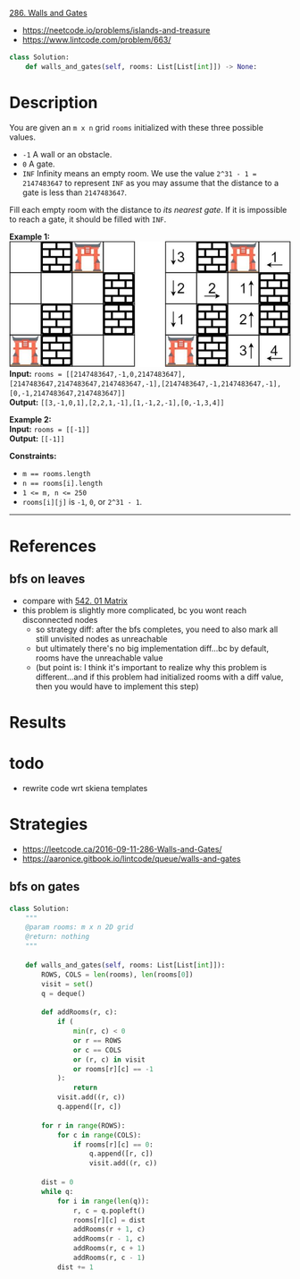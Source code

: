 [286. Walls and Gates](https://leetcode.com/problems/walls-and-gates/)
- https://neetcode.io/problems/islands-and-treasure
- https://www.lintcode.com/problem/663/

```python
class Solution:
    def walls_and_gates(self, rooms: List[List[int]]) -> None:

```

# Description

You are given an `m x n` grid `rooms` initialized with these three possible values.

- `-1` A wall or an obstacle.
- `0` A gate.
- `INF` Infinity means an empty room. We use the value `2^31 - 1 = 2147483647` to represent `INF` as you may assume that the distance to a gate is less than `2147483647`.

Fill each empty room with the distance to _its nearest gate_. If it is impossible to reach a gate, it should be filled with `INF`.

**Example 1:**  
![](!assets/attachments/Pasted%20image%2020240417144419.png)  
**Input:** `rooms = [[2147483647,-1,0,2147483647],[2147483647,2147483647,2147483647,-1],[2147483647,-1,2147483647,-1],[0,-1,2147483647,2147483647]]`  
**Output:** `[[3,-1,0,1],[2,2,1,-1],[1,-1,2,-1],[0,-1,3,4]]`


**Example 2:**  
**Input:** `rooms = [[-1]]`  
**Output:** `[[-1]]`

**Constraints:**
- `m == rooms.length`
- `n == rooms[i].length`
- `1 <= m, n <= 250`
- `rooms[i][j]` is `-1`, `0`, or `2^31 - 1`.

---


# References

## bfs on leaves
- compare with [542. 01 Matrix](542.%2001%20Matrix.md)
- this problem is slightly more complicated, bc you wont reach disconnected nodes
	- so strategy diff: after the bfs completes, you need to also mark all still unvisited nodes as unreachable
	- but ultimately there's no big implementation diff...bc by default, rooms have the unreachable value
	- (but point is: I think it's important to realize why this problem is different...and if this problem had initialized rooms with a diff value, then you would have to implement this step)



# Results



# todo
- rewrite code wrt skiena templates


# Strategies


- https://leetcode.ca/2016-09-11-286-Walls-and-Gates/
- https://aaronice.gitbook.io/lintcode/queue/walls-and-gates


## bfs on gates
```python
class Solution:
    """
    @param rooms: m x n 2D grid
    @return: nothing
    """

    def walls_and_gates(self, rooms: List[List[int]]):
        ROWS, COLS = len(rooms), len(rooms[0])
        visit = set()
        q = deque()

        def addRooms(r, c):
            if (
                min(r, c) < 0
                or r == ROWS
                or c == COLS
                or (r, c) in visit
                or rooms[r][c] == -1
            ):
                return
            visit.add((r, c))
            q.append([r, c])

        for r in range(ROWS):
            for c in range(COLS):
                if rooms[r][c] == 0:
                    q.append([r, c])
                    visit.add((r, c))

        dist = 0
        while q:
            for i in range(len(q)):
                r, c = q.popleft()
                rooms[r][c] = dist
                addRooms(r + 1, c)
                addRooms(r - 1, c)
                addRooms(r, c + 1)
                addRooms(r, c - 1)
            dist += 1

```